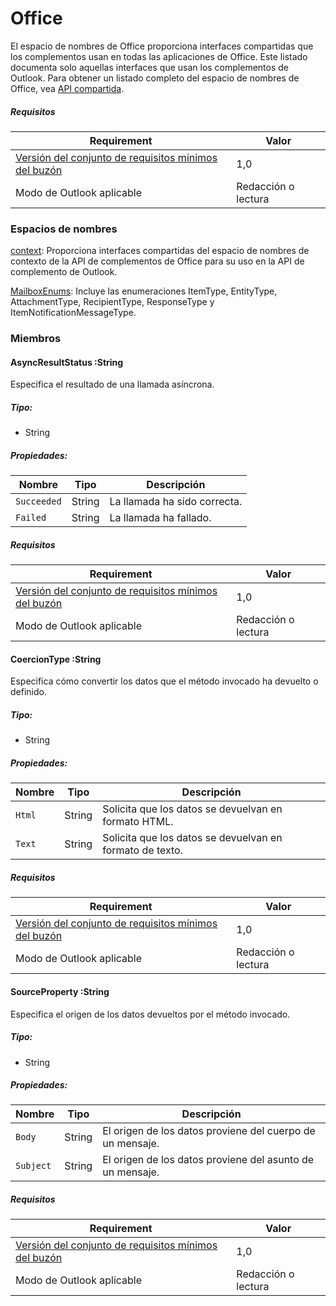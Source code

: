  

# Office

El espacio de nombres de Office proporciona interfaces compartidas que los complementos usan en todas las aplicaciones de Office. Este listado documenta solo aquellas interfaces que usan los complementos de Outlook. Para obtener un listado completo del espacio de nombres de Office, vea [API compartida](../../shared/shared-api.md).

##### Requisitos

|Requirement| Valor|
|---|---|
|[Versión del conjunto de requisitos mínimos del buzón](../tutorial-api-requirement-sets.md)| 1,0|
|Modo de Outlook aplicable| Redacción o lectura|

### Espacios de nombres

[context](Office.context.md): Proporciona interfaces compartidas del espacio de nombres de contexto de la API de complementos de Office para su uso en la API de complemento de Outlook.

[MailboxEnums](Office.MailboxEnums.md): Incluye las enumeraciones ItemType, EntityType, AttachmentType, RecipientType, ResponseType y ItemNotificationMessageType.

### Miembros

####  AsyncResultStatus :String

Especifica el resultado de una llamada asíncrona.

##### Tipo:

*   String

##### Propiedades:

|Nombre| Tipo| Descripción|
|---|---|---|
|`Succeeded`| String|La llamada ha sido correcta.|
|`Failed`| String|La llamada ha fallado.|

##### Requisitos

|Requirement| Valor|
|---|---|
|[Versión del conjunto de requisitos mínimos del buzón](../tutorial-api-requirement-sets.md)| 1,0|
|Modo de Outlook aplicable| Redacción o lectura|
####  CoercionType :String

Especifica cómo convertir los datos que el método invocado ha devuelto o definido.

##### Tipo:

*   String

##### Propiedades:

|Nombre| Tipo| Descripción|
|---|---|---|
|`Html`| String|Solicita que los datos se devuelvan en formato HTML.|
|`Text`| String|Solicita que los datos se devuelvan en formato de texto.|

##### Requisitos

|Requirement| Valor|
|---|---|
|[Versión del conjunto de requisitos mínimos del buzón](../tutorial-api-requirement-sets.md)| 1,0|
|Modo de Outlook aplicable| Redacción o lectura|
####  SourceProperty :String

Especifica el origen de los datos devueltos por el método invocado.

##### Tipo:

*   String

##### Propiedades:

|Nombre| Tipo| Descripción|
|---|---|---|
|`Body`| String|El origen de los datos proviene del cuerpo de un mensaje.|
|`Subject`| String|El origen de los datos proviene del asunto de un mensaje.|

##### Requisitos

|Requirement| Valor|
|---|---|
|[Versión del conjunto de requisitos mínimos del buzón](../tutorial-api-requirement-sets.md)| 1,0|
|Modo de Outlook aplicable| Redacción o lectura|
